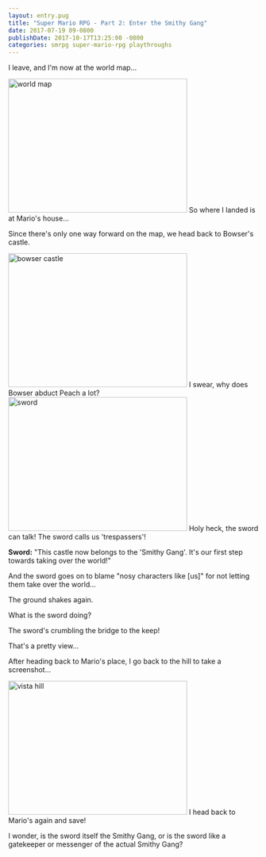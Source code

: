 ```yaml
---
layout: entry.pug
title: "Super Mario RPG - Part 2: Enter the Smithy Gang"
date: 2017-07-19 09-0800
publishDate: 2017-10-17T13:25:00 -0800
categories: smrpg super-mario-rpg playthroughs
---
```


I leave, and I'm now at the world map...

<img src="http://i.imgur.com/n67P72n.png" alt="world map" width="360" height="270" />
So where I landed is at Mario's house...

Since there's only one way forward on the map, we head back to Bowser's castle.

<img src="http://i.imgur.com/iQ4sZ2g.png" alt="bowser castle" width="360" height="270" />
I swear, why does Bowser abduct Peach a lot?

<img src="http://i.imgur.com/ym4XjPG.png" alt="sword" width="360" height="270" />
Holy heck, the sword can talk! The sword calls us 'trespassers'!

**Sword:** "This castle now belongs to the 'Smithy Gang'. It's our first step towards taking over the world!"

And the sword goes on to blame "nosy characters like [us]" for not letting them take over the world...

The ground shakes again.

What is the sword doing?

The sword's crumbling the bridge to the keep!

That's a pretty view...

After heading back to Mario's place, I go back to the hill to take a screenshot...

<img src="http://i.imgur.com/hw5E4h5.png" alt="vista hill" width="360" height="270" />
I head back to Mario's again and save!

I wonder, is the sword itself the Smithy Gang, or is the sword like a gatekeeper or messenger of the actual Smithy Gang?

